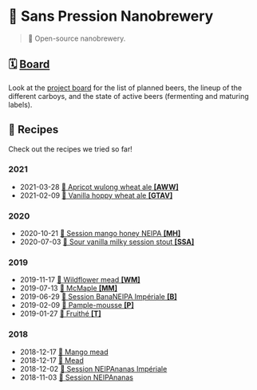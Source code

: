 # 🍻 Sans Pression Nanobrewery

> 📝 Open-source nanobrewery.

## 🗓 [Board][board]

Look at the [project board][board] for the list of planned beers, the
lineup of the different carboys, and the state of active beers
(fermenting and maturing labels).

[board]: https://github.com/valeriangalliat/sans-pression/projects/1

## 📂 Recipes

Check out the recipes we tried so far!

### 2021

* 2021-03-28 [🍑 Apricot wulong wheat ale **[AWW]**](2021/2021-03-28-apricot-wulong-wheat-ale.md)
* 2021-02-09 [🍦 Vanilla hoppy wheat ale **[GTAV]**](2021/2021-02-09-vanilla-hoppy-wheat-ale.md)

### 2020

* 2020-10-21 [🥭 Session mango honey NEIPA **[MH]**](2020/2020-10-21-session-mango-honey-neipa.md)
* 2020-07-03 [🦉 Sour vanilla milky session stout **[SSA]**](2020/2020-07-03-sour-vanilla-milky-session-stout.md)

### 2019

* 2019-11-17 [🍯 Wildflower mead **[WM]**](2019/2019-11-17-wildflower-mead.md)
* 2019-07-13 [🍁 McMaple **[MM]**](2019/2019-07-13-mcmaple.md)
* 2019-06-29 [🍌 Session BanaNEIPA Impériale **[B]**](2019/2019-06-29-session-bananeipa-imperiale.md)
* 2019-02-09 [🍊 Pample-mousse **[P]**](2019/2019-02-09-pample-mousse.md)
* 2019-01-27 [🦜 Fruithé **[T]**](2019/2019-01-27-fruithe.md)

### 2018

* 2018-12-17 [🥭 Mango mead](2018/2018-12-17-mango-mead.md)
* 2018-12-17 [🐝 Mead](2018/2018-12-17-mead.md)
* 2018-12-02 [🍍 Session NEIPAnanas Impériale](2018/2018-12-02-session-neipananas-imperiale.md)
* 2018-11-03 [🍍 Session NEIPAnanas](2018/2018-11-03-session-neipananas.md)
